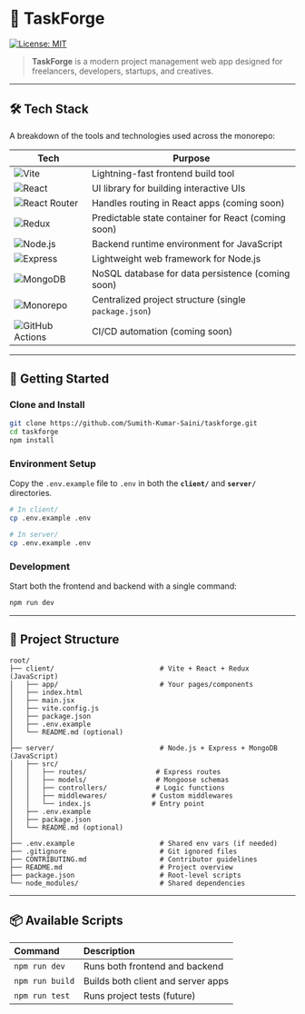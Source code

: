 # 📂 TaskForge

[![License: MIT](https://img.shields.io/badge/License-MIT-yellow.svg?style=flat-square)](LICENSE)

> **TaskForge** is a modern project management web app designed for freelancers, developers, startups, and creatives.

---

## 🛠️ Tech Stack

A breakdown of the tools and technologies used across the monorepo:

| Tech | Purpose |
|------|---------|
| ![Vite](https://img.shields.io/badge/-Vite-646CFF?style=flat-square&logo=vite&logoColor=white) | Lightning-fast frontend build tool |
| ![React](https://img.shields.io/badge/-React-61DAFB?style=flat-square&logo=react&logoColor=black) | UI library for building interactive UIs |
| ![React Router](https://img.shields.io/badge/-React%20Router-CA4245?style=flat-square&logo=react-router&logoColor=white) | Handles routing in React apps (coming soon) |
| ![Redux](https://img.shields.io/badge/-Redux-764ABC?style=flat-square&logo=redux&logoColor=white) | Predictable state container for React (coming soon) |
| ![Node.js](https://img.shields.io/badge/-Node.js-339933?style=flat-square&logo=node.js&logoColor=white) | Backend runtime environment for JavaScript |
| ![Express](https://img.shields.io/badge/-Express-000000?style=flat-square&logo=express&logoColor=white) | Lightweight web framework for Node.js |
| ![MongoDB](https://img.shields.io/badge/-MongoDB-47A248?style=flat-square&logo=mongodb&logoColor=white) | NoSQL database for data persistence (coming soon) |
| ![Monorepo](https://img.shields.io/badge/-Monorepo-555555?style=flat-square&logo=nx&logoColor=white) | Centralized project structure (single `package.json`) |
| ![GitHub Actions](https://img.shields.io/badge/-GitHub%20Actions-2088FF?style=flat-square&logo=github-actions&logoColor=white) | CI/CD automation (coming soon) |
---

## 🚀 Getting Started

### Clone and Install

```bash
git clone https://github.com/Sumith-Kumar-Saini/taskforge.git
cd taskforge
npm install
````

### Environment Setup

Copy the `.env.example` file to `.env` in both the **`client/`** and **`server/`** directories.

```bash
# In client/
cp .env.example .env

# In server/
cp .env.example .env
```

### Development

Start both the frontend and backend with a single command:

```bash
npm run dev
```

-----

## 📁 Project Structure

```
root/
├── client/                          # Vite + React + Redux (JavaScript)
│   ├── app/                         # Your pages/components
│   ├── index.html
│   ├── main.jsx
│   ├── vite.config.js
│   ├── package.json
│   ├── .env.example
│   └── README.md (optional)
│
├── server/                          # Node.js + Express + MongoDB (JavaScript)
│   ├── src/
│   │   ├── routes/                 # Express routes
│   │   ├── models/                 # Mongoose schemas
│   │   ├── controllers/            # Logic functions
│   │   ├── middlewares/           # Custom middlewares
│   │   └── index.js               # Entry point
│   ├── .env.example
│   ├── package.json
│   └── README.md (optional)
│
├── .env.example                     # Shared env vars (if needed)
├── .gitignore                       # Git ignored files
├── CONTRIBUTING.md                  # Contributor guidelines
├── README.md                        # Project overview
├── package.json                     # Root-level scripts
└── node_modules/                    # Shared dependencies
```

-----

## 📦 Available Scripts

| Command           | Description                        |
| :---------------- | :--------------------------------- |
| `npm run dev`     | Runs both frontend and backend     |
| `npm run build`   | Builds both client and server apps |
| `npm run test`    | Runs project tests (future)        |

